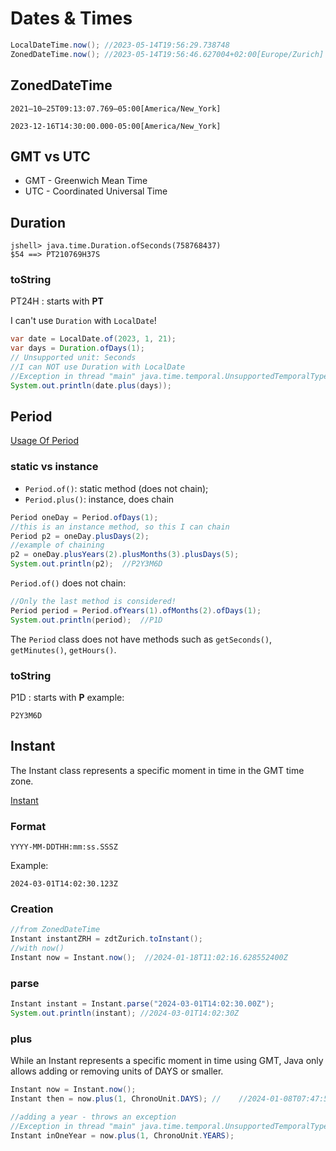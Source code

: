 # Dates & Times
```java
LocalDateTime.now(); //2023-05-14T19:56:29.738748
ZonedDateTime.now(); //2023-05-14T19:56:46.627004+02:00[Europe/Zurich]
```
## ZonedDateTime
```shell
2021–10–25T09:13:07.769–05:00[America/New_York]

2023-12-16T14:30:00.000-05:00[America/New_York]
```
## GMT vs UTC
- GMT - Greenwich Mean Time
- UTC - Coordinated Universal Time

## Duration
```jshelllanguage
jshell> java.time.Duration.ofSeconds(758768437)
$54 ==> PT210769H37S
```
### toString
PT24H : starts with **PT**


I can't use `Duration` with `LocalDate`!
```java
var date = LocalDate.of(2023, 1, 21);
var days = Duration.ofDays(1);
// Unsupported unit: Seconds
//I can NOT use Duration with LocalDate
//Exception in thread "main" java.time.temporal.UnsupportedTemporalTypeException: Unsupported unit: Seconds    
System.out.println(date.plus(days));    
```
## Period
[Usage Of Period](../src/main/java/org/enricogiurin/ocp17/book/ch4/time/UsageOfPeriod.java)
### static vs instance 
- `Period.of()`: static method (does not chain);
- `Period.plus()`: instance, does chain
```java
Period oneDay = Period.ofDays(1);
//this is an instance method, so this I can chain
Period p2 = oneDay.plusDays(2);
//example of chaining
p2 = oneDay.plusYears(2).plusMonths(3).plusDays(5);
System.out.println(p2);  //P2Y3M6D
```
`Period.of()` does not chain:
```java
//Only the last method is considered!
Period period = Period.ofYears(1).ofMonths(2).ofDays(1);
System.out.println(period);  //P1D
```
The `Period` class does not have methods such as `getSeconds()`, `getMinutes()`, `getHours()`.

### toString
P1D : starts with **P**
example:
```shell
P2Y3M6D
```


## Instant
The Instant class represents a specific moment in time in the GMT time zone.

[Instant](../src/main/java/org/enricogiurin/ocp17/book/ch4/time/UsageOfInstant.java)
### Format
```shell
YYYY-MM-DDTHH:mm:ss.SSSZ
```
Example:
```shell
2024-03-01T14:02:30.123Z
```

### Creation
```java
//from ZonedDateTime
Instant instantZRH = zdtZurich.toInstant();
//with now()
Instant now = Instant.now();  //2024-01-18T11:02:16.628552400Z
```
### parse
```java
Instant instant = Instant.parse("2024-03-01T14:02:30.00Z");
System.out.println(instant); //2024-03-01T14:02:30Z
```


### plus
While an Instant represents a specific moment in time using GMT, Java only allows adding or removing units of DAYS or smaller.
```java
Instant now = Instant.now();
Instant then = now.plus(1, ChronoUnit.DAYS); //    //2024-01-08T07:47:52.101744Z

//adding a year - throws an exception
//Exception in thread "main" java.time.temporal.UnsupportedTemporalTypeException: Unsupported unit: Years
Instant inOneYear = now.plus(1, ChronoUnit.YEARS);
```